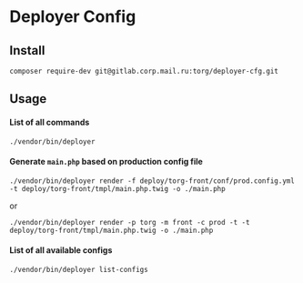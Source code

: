 Deployer Config
===============

## Install
```
composer require-dev git@gitlab.corp.mail.ru:torg/deployer-cfg.git
```
## Usage
#### List of all commands
```
./vendor/bin/deployer
```
#### Generate `main.php` based on production config file
```
./vendor/bin/deployer render -f deploy/torg-front/conf/prod.config.yml -t deploy/torg-front/tmpl/main.php.twig -o ./main.php
```
or
```
./vendor/bin/deployer render -p torg -m front -c prod -t -t deploy/torg-front/tmpl/main.php.twig -o ./main.php
```
#### List of all available configs
```
./vendor/bin/deployer list-configs
```
